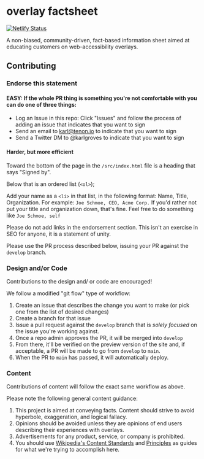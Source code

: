 # overlay factsheet

[![Netlify Status](https://api.netlify.com/api/v1/badges/38981166-3465-41df-8561-55859185211c/deploy-status)](https://app.netlify.com/sites/overlayfactsheet/deploys)

A non-biased, community-driven, fact-based information sheet aimed at educating customers on web-accessibility overlays.

## Contributing

### Endorse this statement

#### EASY:  If the whole PR thing is something you're not comfortable with you can do one of three things:

 * Log an Issue in this repo: Click "Issues" and follow the process of adding an issue that indicates that you want to sign
 * Send an email to karl@tenon.io to indicate that you want to sign
 * Send a Twitter DM to @karlgroves to indicate that you want to sign

#### Harder, but more efficient

Toward the bottom of the page in the `/src/index.html` file is a heading that says "Signed by".

Below that is an ordered list (`<ol>`);

Add your name as a `<li>` in that list, in the following format:  Name, Title, Organization. For example: `Joe Schmoe, CEO, Acme Corp.`  If you'd rather not put your title and organization down, that's fine.  Feel free to do something like `Joe Schmoe, self`

Please do not add links in the endorsement section. This isn't an exercise in SEO for anyone, it is a statement of unity.

Please use the PR process described below, issuing your PR against the `develop` branch.

### Design and/or Code

Contributions to the design and/ or code are encouraged!

We follow a modified "git flow" type of workflow:

1. Create an issue that describes the change you want to make (or pick one from the list of desired changes)
2. Create a branch for that issue
3. Issue a pull request against the `develop` branch that is *solely focused* on the issue you're working against.
4. Once a repo admin approves the PR, it will be merged into `develop`
5. From there, it'll be verified on the preview version of the site and, if acceptable, a PR will be made to go from `develop` to `main`.
6. When the PR to `main` has passed, it will automatically deploy.

### Content

Contributions of content will follow the exact same workflow as above.

Please note the following general content guidance:

1. This project is aimed at conveying facts. Content should strive to avoid hyperbole, exaggeration, and logical fallacy.
2. Opinions should be avoided unless they are opinions of end users describing their experiences with overlays.
3. Advertisements for any product, service, or company is prohibited.
4. You should use [Wikipedia's Content Standards](https://en.wikipedia.org/wiki/Wikipedia:Understanding_Wikipedia%27s_content_standards) and [Principles](https://en.wikipedia.org/wiki/Wikipedia:Principles) as guides for what we're trying to accomplish here.


